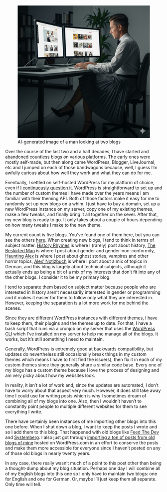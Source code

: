 <figure><img loading="lazy" decoding="async" src="Gemini_Generated_Image_jd1pdajd1pdajd1p.png" alt="AI-generated image of a man looking at two blogs"><figcaption>AI-generated image of a man looking at two blogs</figcaption></figure>

Over the course of the last two and a half decades, I have started and abandoned countless blogs on various platforms. The early ones were mostly self-made, but then along came WordPress, Blogger, LiveJournal, etc and I jumped on each of those bandwagons because, well, I guess I’m awfully curious about how well they work and what they can do for me.

Eventually, I settled on self-hosted WordPress for my platform of choice, even if [I continuously question it](https://blog.alexseifert.com/2025/09/06/more-thoughts-on-replacing-wordpress/). WordPress is straightforward to set up and the number of custom themes I have made over the years means I am familiar with their theming API. Both of those factors make it easy for me to randomly set up new blogs on a whim. I just have to buy a domain, set up a new WordPress instance on my server, copy one of my existing themes, make a few tweaks, and finally bring it all together on the sever. After that, my new blog is ready to go. It only takes about a couple of hours depending on how many tweaks I make to the new theme.

My current count is five blogs. You’ve found one of them here, but you can see the others [here](https://blog.alexseifert.com/other-blogs/). When creating new blogs, I tend to think in terms of subject matter. [History Rhymes](https://www.historyrhymes.info) is where I (rarely) post about history, [The Beskirted Man](https://www.the-beskirted-man.com) is where I post about gender and gender-non-conformity, [Haunting Alex](https://haunting.alexseifert.com) is where I post about ghost stories, vampires and other horror topics, [Alex’ Notizbuch](https://blog.alexseifert.de) is where I post about a mix of topics in German, and this blog is largely about technical subjects, although it actually ends up being a bit of a mix of my interests that don’t fit into any of the other blogs. I consider it to be my primary blog.

I tend to separate them based on subject matter because people who are interested in history aren’t necessarily interested in gender or programming and it makes it easier for them to follow only what they are interested in. However, keeping the separation is a lot more work for me behind the scenes.

Since they are different WordPress instances with different themes, I have to keep them, their plugins and the themes up to date. For that, I have a bash script that runs via a cronjob on my server that uses the [WordPress CLI](https://wp-cli.org) which I’ve installed on my server to help me manage all of the blogs. It works, but it’s still something I need to maintain.

Generally, WordPress is extremely good at backwards compatibility, but updates do nevertheless still occasionally break things in my custom themes which means I have to first find the issue(s), then fix it in each of my custom themes since they generally share a similar code base. Every one of my blogs has a custom theme because I love the process of designing and am very picky about how my websites look.

In reality, it isn’t a lot of work and, since the updates are automated, I don’t have to worry about that aspect very much. However, it does still take away time I could use for writing posts which is why I sometimes dream of combining all of my blogs into one. Also, then I wouldn’t haven’t to constantly point people to multiple different websites for them to see everything I write.

There have certainly been instances of me importing other blogs into this one before. When I shut down a blog, I want to keep the posts I wrote and so I add them to this blog. That happened with old blogs like [Feed The Dev](https://blog.alexseifert.com/tag/feed-the-dev/) and [Systemberg](https://blog.alexseifert.com/tag/systemberg/). I also just got through [importing a ton of posts from old blogs of mine](https://blog.alexseifert.com/2025/09/14/old-blog-posts/) hosted on WordPress.com in an effort to conserve the posts and make them more accessible for everyone since I haven’t posted on any of those old blogs in nearly twenty years.

In any case, there really wasn’t much of a point to this post other than being a thought-dump about my blog situation. Perhaps one day I will combine all of my English blogs into this one so I only have to maintain two blogs: one for English and one for German. Or, maybe I’ll just keep them all separate. Only time will tell.